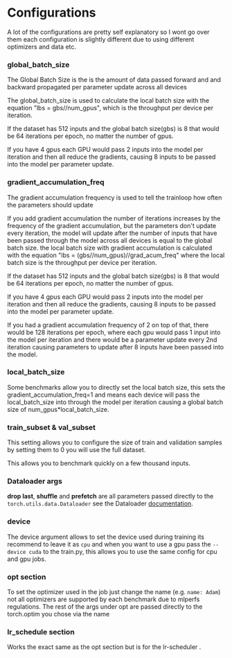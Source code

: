 # Configurations

A lot of the configurations are pretty self explanatory so I wont go over them each configuration is slightly different due to using different optimizers and data etc.

### global_batch_size
The Global Batch Size is the is the amount of data passed forward and and backward propagated per parameter update across all devices

The global_batch_size is used to calculate the local batch size with the equation "lbs = gbs//num_gpus", which is the throughput per device per iteration.

If the dataset has 512 inputs and the global batch size(gbs) is 8 that would be 64 iterations per epoch, no matter the number of gpus.
 
If you have 4 gpus each GPU would pass 2 inputs into the model per iteration and then all reduce the gradients, causing 8 inputs to be passed into the model per parameter update.

### gradient_accumulation_freq

The gradient accumulation frequency is used to tell the trainloop how often the parameters should update

If you add gradient accumulation the number of iterations increases by the frequency of the gradient accumulation, but the parameters don't update every iteration, the model will update after the number of inputs that have been passed through the model across all devices is equal to the global batch size. the local batch size with gradient accumulation is calculated with the equation "lbs = (gbs//num_gpus)//grad_acum_freq" where the local batch size is the throughput per device per iteration.

If the dataset has 512 inputs and the global batch size(gbs) is 8 that would be 64 iterations per epoch, no matter the number of gpus.

If you have 4 gpus each GPU would pass 2 inputs into the model per iteration and then all reduce the gradients, causing 8 inputs to be passed into the model per parameter update.
 
If you had a gradient accumulation frequency of 2 on top of that, there would be 128 iterations per epoch, where each gpu would pass 1 input into the model per iteration and there would be a parameter update every 2nd iteration causing parameters to update after 8 inputs have been passed into the model.

### local_batch_size

Some benchmarks allow you to directly set the local batch size, this sets the gradient_accumulation_freq=1 and means each device will pass the local_batch_size into through the model per iteration causing a global batch size of num_gpus*local_batch_size.

### train_subset & val_subset

This setting allows you to configure the size of train and validation samples by setting them to 0 you will use the full dataset.

This allows you to benchmark quickly on a few thousand inputs.

### Dataloader args

**drop last**, **shuffle** and **prefetch** are all parameters passed directly to the `torch.utils.data.Dataloader`  see the Dataloader [documentation](https://pytorch.org/docs/stable/data.html#torch.utils.data.DataLoader).

### device

The device argument allows to set the device used during training its recommend to leave it as `cpu` and when you want to use a gpu pass the `--device cuda` to the train.py, this allows you to use the same config for cpu and gpu jobs.

### opt section

To set the optimizer used in the job just change the name (e.g. `name: Adam`) not all optimizers are supported by each benchmark due to mlperfs regulations. The rest of the args under opt are passed directly to the torch.optim you chose via the name

### lr_schedule section 

Works the exact same as the opt section but is for the lr-scheduler .
